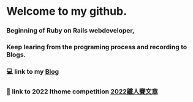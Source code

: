 # Welcome to my github.
### Beginning of Ruby on Rails webdeveloper, 
### Keep learing from the programing process and recording to Blogs.

### :computer: link to  my [Blog](https://oseanchen.github.io/)

### :blue_book: link to 2022 Ithome competition [2022鐵人賽文章](https://ithelp.ithome.com.tw/users/20150977)
